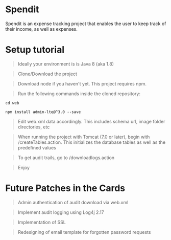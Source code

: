 # Spendit

Spendit is an expense tracking project that enables the user to keep track of their income, as well as expenses.

# Setup tutorial

>Ideally your environment is is Java 8 (aka 1.8)

>Clone/Download the project

>Download node if you haven't yet. This project requires npm.

>Run the following commands inside the cloned repository:

```
cd web

npm install admin-lte@^3.0 --save
```


>Edit web.xml data accordingly. This includes schema url, image folder directories, etc

>When running the project with Tomcat (7.0 or later), begin with /createTables.action. This initializes the database tables as well as the predefined values

>To get audit trails, go to /downloadlogs.action

>Enjoy

# Future Patches in the Cards

>Admin authentication of audit download via web.xml

>Implement audit logging using Log4j 2.17

>Implementation of SSL

>Redesigning of email template for forgotten password requests

